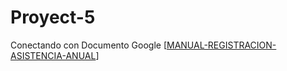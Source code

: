 # Proyect-5
Conectando con Documento Google 
[[MANUAL-REGISTRACION-ASISTENCIA-ANUAL](https://docs.google.com/document/d/1Bq2pfhXPoUpLdDjmQxM7mQO4wMp3md7dmdQh-cpTd9Y/edit?usp=sharing)]
